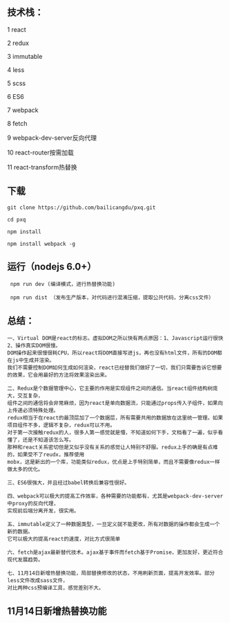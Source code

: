 ## 技术栈：
1 react

2 redux

3 immutable

4 less

5 scss

6 ES6

7 webpack

8 fetch

9 webpack-dev-server反向代理

10 react-router按需加载

11 react-transform热替换


## 下载

 	git clone https://github.com/bailicangdu/pxq.git

 	cd pxq

 	npm install 

 	npm install webpack -g 


## 运行（nodejs 6.0+）
```
 npm run dev (编译模式，进行热替换功能)
  
 npm run dist （发布生产版本，对代码进行混淆压缩，提取公共代码，分离css文件）
```

## 总结：
```
一、Virtual DOM是react的标志。虚拟DOM之所以快有两点原因：1、Javascript运行很快  2、操作真实DOM很慢。
DOM操作起来很慢很耗CPU，所以react将DOM直接写进js，再也没有html文件，所有的DOM都在js中生成并渲染。
我们不需要控制DOM如何生成如何渲染，react已经替我们做好了一切，我们只需要告诉它想要的效果，它会用最好的方法将效果渲染出来。

二、Redux是个数据管理中心，它主要的作用是实现组件之间的通信。当react组件结构树庞大，交互复杂，
组件之间的通信将会非常麻烦，因为react是单向数据流，只能通过props传入子组件，如果向上传递必须特殊处理。
redux相当于在react的最顶层加了一个数据层，所有需要共用的数据放在这里统一管理。如果项目组件不多，逻辑不复杂，redux可以不用。
对于第一次接触redux的人，很多人第一感觉就是懵，不知道如何下手，文档看了一遍，似乎看懂了，还是不知道该怎么写。
那种和react关系密切但是又似乎没有关系的感觉让人特别不舒服。redux上手的确是有点难的，如果受不了reudx，推荐使用
mobx，这是新出的一个库，功能类似redux，优点是上手特别简单，而且不需要像redux一样做太多的优化。

三、ES6很强大，并且经过babel转换后兼容性很好。

四、webpack可以极大的提高工作效率，各种需要的功能都有，尤其是webpack-dev-server中proxy的反向代理，
实现前后端分离开发，很实用。

五、immutable定义了一种数据类型，一旦定义就不能更改，所有对数据的操作都会生成一个新的数据。
它可以极大的提高react的速度，对比方式很简单

六、fetch是ajax最新替代技术。ajax基于事件而fetch基于Promise，更加友好，更近符合现代发展趋势。

七、11月14日新增热替换功能，局部替换修改的状态，不用刷新页面，提高开发效率。部分less文件改成sass文件，
对比两种css预编译工具，感觉差别不大。

```

## 11月14日新增热替换功能



